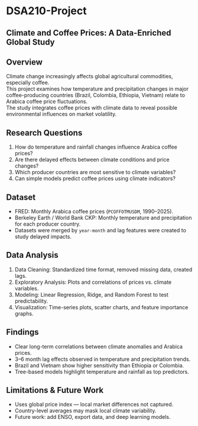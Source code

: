 # DSA210-Project  
## Climate and Coffee Prices: A Data-Enriched Global Study  

## Overview  
Climate change increasingly affects global agricultural commodities, especially coffee.  
This project examines how temperature and precipitation changes in major coffee-producing countries (Brazil, Colombia, Ethiopia, Vietnam) relate to Arabica coffee price fluctuations.  
The study integrates coffee prices with climate data to reveal possible environmental influences on market volatility.

## Research Questions  
1. How do temperature and rainfall changes influence Arabica coffee prices?  
2. Are there delayed effects between climate conditions and price changes?  
3. Which producer countries are most sensitive to climate variables?  
4. Can simple models predict coffee prices using climate indicators?

## Dataset  
- FRED: Monthly Arabica coffee prices (`PCOFFOTMUSDM`, 1990–2025).  
- Berkeley Earth / World Bank CKP: Monthly temperature and precipitation for each producer country.  
- Datasets were merged by `year-month` and lag features were created to study delayed impacts.

## Data Analysis  
1. Data Cleaning: Standardized time format, removed missing data, created lags.  
2. Exploratory Analysis: Plots and correlations of prices vs. climate variables.  
3. Modeling: Linear Regression, Ridge, and Random Forest to test predictability.  
4. Visualization: Time-series plots, scatter charts, and feature importance graphs.

## Findings  
- Clear long-term correlations between climate anomalies and Arabica prices.  
- 3–6 month lag effects observed in temperature and precipitation trends.  
- Brazil and Vietnam show higher sensitivity than Ethiopia or Colombia.  
- Tree-based models highlight temperature and rainfall as top predictors.

## Limitations & Future Work  
- Uses global price index — local market differences not captured.  
- Country-level averages may mask local climate variability.  
- Future work: add ENSO, export data, and deep learning models.
